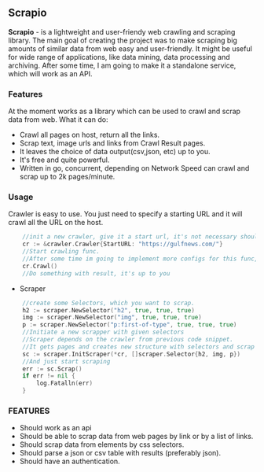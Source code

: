 ## Scrapio 

**Scrapio** - is a lightweight and user-friendy web crawling and scraping library. 
The main goal of creating the project was to make scraping big amounts of similar data from web easy and user-friendly. It might be useful for wide range of applications, like data mining, data processing and archiving. 
After some time, I am going to make it a standalone service, which will work as an API.




### Features
At the moment works as a library which can be used to crawl and scrap data from web. 
What it can do:
- Crawl all pages on host, return all the links. 
- Scrap text, image urls and links from Crawl Result pages. 
- It leaves the choice of data output(csv,json, etc) up to you. 
- It's free and quite powerful. 
- Written in go, concurrent, depending on Network Speed can crawl and scrap up to 2k pages/minute.

### Usage 
Crawler is easy to use. You just need to specify a starting URL and it will crawl all the URL on the host. 
```go 
    //init a new crawler, give it a start url, it's not necessary should be basic URL
    cr := &crawler.Crawler{StartURL: "https://gulfnews.com/"}
    //Start crawling func. 
    //After some time im going to implement more configs for this func, like max results, etc.
    cr.Crawl()
    //Do something with result, it's up to you
```
- Scraper 
```go
    //create some Selectors, which you want to scrap.
    h2 := scraper.NewSelector("h2", true, true, true)
	img := scraper.NewSelector("img", true, true, true)
    p := scraper.NewSelector("p:first-of-type", true, true, true)
    //Initiate a new scrapper with given selectors
    //Scraper depends on the crawler from previous code snippet.
    //It gets pages and creates new structure with selectors and scrap results.
    sc := scraper.InitScraper(*cr, []scraper.Selector{h2, img, p})
    //And just start scraping
	err := sc.Scrap()
	if err != nil {
		log.Fatalln(err)
	}
```

### FEATURES ###
- Should work as an api
- Should be able to scrap data from web pages by link or by a list of links. 
- Should scrap data from elements by css selectors. 
- Should parse a json or csv table with results (preferably json).
- Should have an authentication.

